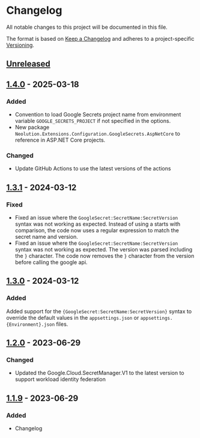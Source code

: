 # Changelog

All notable changes to this project will be documented in this file.

The format is based on [Keep a Changelog](https://keepachangelog.com/en/1.0.0/)
and adheres to a project-specific [Versioning](/README.md).

## [Unreleased]

## [1.4.0] - 2025-03-18

### Added

- Convention to load Google Secrets project name from environment variable `GOOGLE_SECRETS_PROJECT` if not specified in the options.
- New package `Neolution.Extensions.Configuration.GoogleSecrets.AspNetCore` to reference in ASP.NET Core projects.

### Changed

- Update GitHub Actions to use the latest versions of the actions

## [1.3.1] - 2024-03-12

### Fixed

- Fixed an issue where the `GoogleSecret:SecretName:SecretVersion` syntax was not working as expected. Instead of using a starts with comparison, the code now uses a regular expression to match the secret name and version.
- Fixed an issue where the `GoogleSecret:SecretName:SecretVersion` syntax was not working as expected. The version was parsed including the `}` character. The code now removes the `}` character from the version before calling the google api.

## [1.3.0] - 2024-03-12

### Added

Added support for the `{GoogleSecret:SecretName:SecretVersion}` syntax to override the default values in the `appsettings.json` or `appsettings.{Environment}.json` files.

## [1.2.0] - 2023-06-29

### Changed

- Updated the Google.Cloud.SecretManager.V1 to the latest version to support workload identity federation

## [1.1.9] - 2023-06-29

### Added

- Changelog

[unreleased]: https://github.com/neolution-ch/Neolution.Extensions.Configuration.GoogleSecrets/compare/1.4.0...HEAD
[1.4.0]: https://github.com/neolution-ch/Neolution.Extensions.Configuration.GoogleSecrets/compare/1.3.1...1.4.0
[1.3.1]: https://github.com/neolution-ch/Neolution.Extensions.Configuration.GoogleSecrets/compare/1.3.0...1.3.1
[1.3.0]: https://github.com/neolution-ch/Neolution.Extensions.Configuration.GoogleSecrets/compare/1.2.0...1.3.0
[1.2.0]: https://github.com/neolution-ch/Neolution.Extensions.Configuration.GoogleSecrets/compare/1.1.9...1.2.0
[1.1.9]: https://github.com/neolution-ch/Neolution.Extensions.Configuration.GoogleSecrets/compare/1.1.7...1.1.9
